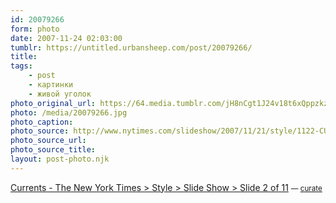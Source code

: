 ```yaml
---
id: 20079266
form: photo
date: 2007-11-24 02:03:00
tumblr: https://untitled.urbansheep.com/post/20079266/
title:
tags:
    - post
    - картинки
    - живой уголок
photo_original_url: https://64.media.tumblr.com/jH8nCgt1J24v18t6xQppzkz6_400.jpg
photo: /media/20079266.jpg
photo_caption: 
photo_source: http://www.nytimes.com/slideshow/2007/11/21/style/1122-CURRENTS_2.html
photo_source_url:
photo_source_title:
layout: post-photo.njk
---
```


<p><a href="http://www.nytimes.com/slideshow/2007/11/21/style/1122-CURRENTS_2.html">Currents - The New York Times &gt; Style &gt; Slide Show &gt; Slide 2 of 11</a> <small>— <a href="http://curate.tumblr.com/">curate</a></small></p>
